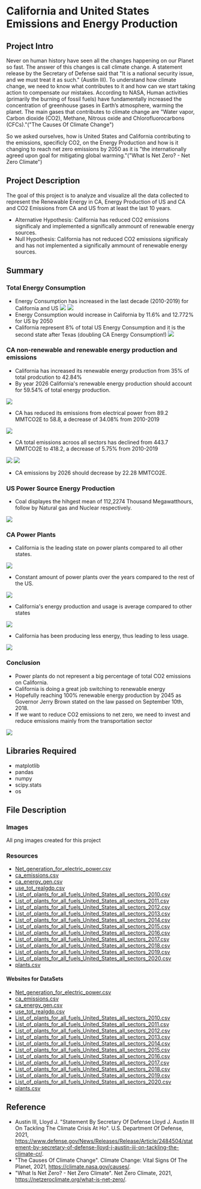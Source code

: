 # California and United States Emissions and Energy Production

## Project Intro

Never on human history have seen all the changes happening on our Planet so fast. The answer of this changes is call climate change. A statement release by the Secretary of Defense
said that "It is a national security issue, and we must treat it as such." (Austin III).
To understand how climate change, we need to know what contributes to it and how can we start taking action to compensate our mistakes. According to NASA, Human activities (primarily the burning of fossil fuels) have fundamentally increased the concentration of greenhouse gases in Earth’s atmosphere, warming the planet.
The main gases that contributes to climate change are "Water vapor, Carbon dioxide (CO2), Methane, Nitrous oxide and Chlorofluorocarbons (CFCs)."("The Causes Of Climate Change")

So we asked ourselves, how is United States and California contributing to the emissions, specificly CO2, on the Energy Production and how is it changing to reach net zero emissions by 2050 as it is "the internationally agreed upon goal for mitigating global warming."("What Is Net Zero? - Net Zero Climate")

## Project Description

The goal of this project is to analyze and visualize all the data collected to represent the Renewable Energy in CA, Energy Production of US and CA and CO2 Emissions from CA and US from at least the last 10 years.

* Alternative Hypothesis: California has reduced CO2 emissions significaly and implemented a significally ammount of renewable energy sources.
* Null Hypothesis: California has not reduced CO2 emissions significaly and has not implemented a significally ammount of renewable energy sources.

## Summary
### Total Energy Consumption
* Energy Consumption has increased in the last decade (2010-2019) for California and US
![](https://github.com/DylanRCastillo/CA-US-Emissions-and-Energy-Production/blob/main/Images/Total%20Energy%20Usage%20in%20CA%20from%202010%20to%202019.png)
![](https://github.com/DylanRCastillo/CA-US-Emissions-and-Energy-Production/blob/main/Images/Total%20Energy%20Usage%20in%20US%20from%202010%20to%202019.png)
* Energy Consumption would increase in California by 11.6% and 12.772% for US by 2050
* California represent 8% of total US Energy Consumption and it is the second state after Texas (doubling CA Energy Consumption!)
![](https://github.com/DylanRCastillo/CA-US-Emissions-and-Energy-Production/blob/main/Images/Energy%20Consumption%20in%20US%20on%202019.png)

### CA non-renewable and renewable energy production and emissions
* California has increased its renewable energy production from 35% of total prodcution to 42.84%
* By year 2026 California's renewable energy production should account for 59.54% of total energy production.

![](https://github.com/DylanRCastillo/CA-US-Emissions-and-Energy-Production/blob/main/Images/ca_renew.png)
* CA has reduced its emissions from electrical power from 89.2 MMTCO2E to 58.8, a decrease of 34.08% from 2010-2019

![](https://github.com/DylanRCastillo/CA-US-Emissions-and-Energy-Production/blob/main/Images/ca_renew_vs_non.png)
* CA total emissions acroos all sectors has declined from 443.7 MMTCO2E to 418.2, a decrease of 5.75% from 2010-2019

![](https://github.com/DylanRCastillo/CA-US-Emissions-and-Energy-Production/blob/main/Images/ca_total_emissions.png)
![](https://github.com/DylanRCastillo/CA-US-Emissions-and-Energy-Production/blob/main/Images/ca_emissions.png)

* CA emissions by 2026 should decrease by 22.28 MMTCO2E.

### US Power Source Energy Production
* Coal displayes the hihgest mean of 112,2274 Thousand Megawatthours, follow by Natural gas and Nuclear respectively.

![](https://github.com/DylanRCastillo/CA-US-Emissions-and-Energy-Production/blob/main/Images/Box-Plot%20U.S.%20Energy%20Production%20Years%202010-2020.png)
### CA Power Plants
* California is the leading state on power plants compared to all other states.

![](https://github.com/DylanRCastillo/CA-US-Emissions-and-Energy-Production/blob/main/Images/Number_of_PowerPlants_per_State.png)
* Constant amount of power plants over the years compared to the rest of the US.

![](https://github.com/DylanRCastillo/CA-US-Emissions-and-Energy-Production/blob/main/Images/CA_Percents.png)
* California's energy production and usage is average compared to other states

![](https://github.com/DylanRCastillo/CA-US-Emissions-and-Energy-Production/blob/main/Images/CAvsUSA_Percent_Utilized.png)
* California has been producing less energy, thus leading to less usage.

![](https://github.com/DylanRCastillo/CA-US-Emissions-and-Energy-Production/blob/main/Images/Energy%20Generated_vs_Utilized.png)
### Conclusion
* Power plants do not represent a big percentage of total CO2 emissions on California.
* California is doing a great job switching to renewable energy
* Hopefully reaching 100% renewable energy production by 2045 as Governor Jerry Brown stated on the law passed on September 10th, 2018.
* If we want to reduce CO2 emissions to net zero, we need to invest and reduce emissions mainly from the transportation sector

![](https://github.com/DylanRCastillo/CA-US-Emissions-and-Energy-Production/blob/main/Images/ca_emissions_decrease.png)

## Libraries Required
* matplotlib
* pandas
* numpy
* scipy.stats
* os

## File Description
### Images
All png images created for this project
### Resources
* [Net_generation_for_electric_power.csv](https://github.com/DylanRCastillo/CA-US-Emissions-and-Energy-Production/blob/main/Resources/Net_generation_for_electric_power.csv)
* [ca_emissions.csv](https://github.com/DylanRCastillo/CA-US-Emissions-and-Energy-Production/blob/main/Resources/ca_emissions.csv)
* [ca_energy_gen.csv](https://github.com/DylanRCastillo/CA-US-Emissions-and-Energy-Production/blob/main/Resources/ca_energy_gen.csv)
* [use_tot_realgdp.csv](https://github.com/DylanRCastillo/CA-US-Emissions-and-Energy-Production/tree/main/Resources#:~:text=1%20hour%20ago-,use_tot_realgdp.csv,-Merging%20and%20cleaning)
* [List_of_plants_for_all_fuels_United_States_all_sectors_2010.csv](https://github.com/DylanRCastillo/CA-US-Emissions-and-Energy-Production/blob/main/Resources/List_of_plants_for_all_fuels_United_States_all_sectors_2010.csv)
* [List_of_plants_for_all_fuels_United_States_all_sectors_2011.csv](https://github.com/DylanRCastillo/CA-US-Emissions-and-Energy-Production/blob/main/Resources/List_of_plants_for_all_fuels_United_States_all_sectors_2011.csv)
* [List_of_plants_for_all_fuels_United_States_all_sectors_2012.csv](https://github.com/DylanRCastillo/CA-US-Emissions-and-Energy-Production/blob/main/Resources/List_of_plants_for_all_fuels_United_States_all_sectors_2012.csv)
* [List_of_plants_for_all_fuels_United_States_all_sectors_2013.csv](https://github.com/DylanRCastillo/CA-US-Emissions-and-Energy-Production/blob/main/Resources/List_of_plants_for_all_fuels_United_States_all_sectors_2013.csv)
* [List_of_plants_for_all_fuels_United_States_all_sectors_2014.csv](https://github.com/DylanRCastillo/CA-US-Emissions-and-Energy-Production/blob/main/Resources/List_of_plants_for_all_fuels_United_States_all_sectors_2014.csv)
* [List_of_plants_for_all_fuels_United_States_all_sectors_2015.csv](https://github.com/DylanRCastillo/CA-US-Emissions-and-Energy-Production/blob/main/Resources/List_of_plants_for_all_fuels_United_States_all_sectors_2015.csv)
* [List_of_plants_for_all_fuels_United_States_all_sectors_2016.csv](https://github.com/DylanRCastillo/CA-US-Emissions-and-Energy-Production/blob/main/Resources/List_of_plants_for_all_fuels_United_States_all_sectors_2016.csv)
* [List_of_plants_for_all_fuels_United_States_all_sectors_2017.csv](https://github.com/DylanRCastillo/CA-US-Emissions-and-Energy-Production/blob/main/Resources/List_of_plants_for_all_fuels_United_States_all_sectors_2017.csv)
* [List_of_plants_for_all_fuels_United_States_all_sectors_2018.csv](https://github.com/DylanRCastillo/CA-US-Emissions-and-Energy-Production/blob/main/Resources/List_of_plants_for_all_fuels_United_States_all_sectors_2018.csv)
* [List_of_plants_for_all_fuels_United_States_all_sectors_2019.csv](https://github.com/DylanRCastillo/CA-US-Emissions-and-Energy-Production/blob/main/Resources/List_of_plants_for_all_fuels_United_States_all_sectors_2019.csv)
* [List_of_plants_for_all_fuels_United_States_all_sectors_2020.csv](https://github.com/DylanRCastillo/CA-US-Emissions-and-Energy-Production/blob/main/Resources/List_of_plants_for_all_fuels_United_States_all_sectors_2020.csv)
* [plants.csv](https://github.com/DylanRCastillo/CA-US-Emissions-and-Energy-Production/blob/main/Resources/plants.csv)

#### Websites for DataSets
* [Net_generation_for_electric_power.csv](https://www.eia.gov/electricity/monthly/)
* [ca_emissions.csv](https://www.energy.ca.gov/data-reports/energy-almanac/california-electricity-data/california-electrical-energy-generation)
* [ca_energy_gen.csv](https://www.energy.ca.gov/data-reports/energy-almanac/california-electricity-data/california-electrical-energy-generation)
* [use_tot_realgdp.csv](https://www.eia.gov/state/seds/seds-data-complete.php?sid=CA#StatisticsIndicators)
* [List_of_plants_for_all_fuels_United_States_all_sectors_2010.csv](https://www.eia.gov/electricity/data/browser/#/topic/1?agg=2,0,1&fuel=vtvv&geo=000000000004&sec=008&freq=M&datecode=201206&rtype=s&pin=&rse=0&maptype=0&ltype=pin&ctype=linechart&end=202106&start=200101)
* [List_of_plants_for_all_fuels_United_States_all_sectors_2011.csv](https://www.eia.gov/electricity/data/browser/#/topic/1?agg=2,0,1&fuel=vtvv&geo=000000000004&sec=008&freq=M&datecode=201206&rtype=s&pin=&rse=0&maptype=0&ltype=pin&ctype=linechart&end=202106&start=200101)
* [List_of_plants_for_all_fuels_United_States_all_sectors_2012.csv](https://www.eia.gov/electricity/data/browser/#/topic/1?agg=2,0,1&fuel=vtvv&geo=000000000004&sec=008&freq=M&datecode=201206&rtype=s&pin=&rse=0&maptype=0&ltype=pin&ctype=linechart&end=202106&start=200101)
* [List_of_plants_for_all_fuels_United_States_all_sectors_2013.csv](https://www.eia.gov/electricity/data/browser/#/topic/1?agg=2,0,1&fuel=vtvv&geo=000000000004&sec=008&freq=M&datecode=201206&rtype=s&pin=&rse=0&maptype=0&ltype=pin&ctype=linechart&end=202106&start=200101)
* [List_of_plants_for_all_fuels_United_States_all_sectors_2014.csv](https://www.eia.gov/electricity/data/browser/#/topic/1?agg=2,0,1&fuel=vtvv&geo=000000000004&sec=008&freq=M&datecode=201206&rtype=s&pin=&rse=0&maptype=0&ltype=pin&ctype=linechart&end=202106&start=200101)
* [List_of_plants_for_all_fuels_United_States_all_sectors_2015.csv](https://www.eia.gov/electricity/data/browser/#/topic/1?agg=2,0,1&fuel=vtvv&geo=000000000004&sec=008&freq=M&datecode=201206&rtype=s&pin=&rse=0&maptype=0&ltype=pin&ctype=linechart&end=202106&start=200101)
* [List_of_plants_for_all_fuels_United_States_all_sectors_2016.csv](https://www.eia.gov/electricity/data/browser/#/topic/1?agg=2,0,1&fuel=vtvv&geo=000000000004&sec=008&freq=M&datecode=201206&rtype=s&pin=&rse=0&maptype=0&ltype=pin&ctype=linechart&end=202106&start=200101)
* [List_of_plants_for_all_fuels_United_States_all_sectors_2017.csv](https://www.eia.gov/electricity/data/browser/#/topic/1?agg=2,0,1&fuel=vtvv&geo=000000000004&sec=008&freq=M&datecode=201206&rtype=s&pin=&rse=0&maptype=0&ltype=pin&ctype=linechart&end=202106&start=200101)
* [List_of_plants_for_all_fuels_United_States_all_sectors_2018.csv](https://www.eia.gov/electricity/data/browser/#/topic/1?agg=2,0,1&fuel=vtvv&geo=000000000004&sec=008&freq=M&datecode=201206&rtype=s&pin=&rse=0&maptype=0&ltype=pin&ctype=linechart&end=202106&start=200101)
* [List_of_plants_for_all_fuels_United_States_all_sectors_2019.csv](https://www.eia.gov/electricity/data/browser/#/topic/1?agg=2,0,1&fuel=vtvv&geo=000000000004&sec=008&freq=M&datecode=201206&rtype=s&pin=&rse=0&maptype=0&ltype=pin&ctype=linechart&end=202106&start=200101)
* [List_of_plants_for_all_fuels_United_States_all_sectors_2020.csv](https://www.eia.gov/electricity/data/browser/#/topic/1?agg=2,0,1&fuel=vtvv&geo=000000000004&sec=008&freq=M&datecode=201206&rtype=s&pin=&rse=0&maptype=0&ltype=pin&ctype=linechart&end=202106&start=200101)
* [plants.csv](https://www.kaggle.com/la-times/california-electricity-capacity)

## Reference
* Austin III, Lloyd J. "Statement By Secretary Of Defense Lloyd J. Austin III On Tackling The Climate Crisis At Ho". U.S. Department Of Defense, 2021, https://www.defense.gov/News/Releases/Release/Article/2484504/statement-by-secretary-of-defense-lloyd-j-austin-iii-on-tackling-the-climate-cr/.
* "The Causes Of Climate Change". Climate Change: Vital Signs Of The Planet, 2021, https://climate.nasa.gov/causes/.
* "What Is Net Zero? - Net Zero Climate". Net Zero Climate, 2021, https://netzeroclimate.org/what-is-net-zero/.
